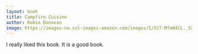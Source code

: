 ```yaml
---
layout: book
title: Campfire Cuisine
author: Robin Donovan
image: https://images-na.ssl-images-amazon.com/images/I/51T-MfmW4CL._SX258_BO1,204,203,200_.jpg
---
```


I really liked this book. It is a good book.
